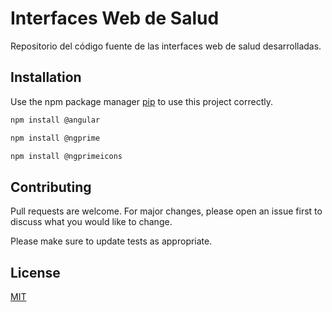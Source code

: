 # Interfaces Web de Salud

Repositorio del código fuente de las interfaces web de salud desarrolladas.
## Installation

Use the npm package manager [pip](https://www.npmjs.com/) to use this project correctly.

```bash
npm install @angular
```
```bash
npm install @ngprime
```
```bash
npm install @ngprimeicons
```


## Contributing

Pull requests are welcome. For major changes, please open an issue first
to discuss what you would like to change.

Please make sure to update tests as appropriate.

## License

[MIT](https://choosealicense.com/licenses/mit/)
